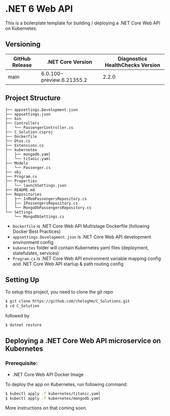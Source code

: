 # .NET 6 Web API

This is a boilerplate template for building / deploying a .NET Core Web API on Kubernetes.

## Versioning
| GitHub Release | .NET Core Version | Diagnostics HealthChecks Version |
|----------------|------------ |---------------------|
| main | 6.0.100-preview.6.21355.2 | 2.2.0 |

## Project Structure
```
├── appsettings.Development.json
├── appsettings.json
├── bin
├── Controllers
│   └── PassengerController.cs
├── C_Solution.csproj
├── Dockerfile
├── Dtos.cs
├── Extensions.cs
├── kubernetes
│   ├── mongodb.yaml
│   └── titanic.yaml
├── Models
│   └── Passenger.cs
├── obj
├── Program.cs
├── Properties
│   └── launchSettings.json
├── README.md
├── Repositories
│   ├── InMemPassengersRepository.cs
│   ├── IPassengersRepository.cs
│   └── MongoDbPassengersRepository.cs
└── Settings
    └── MongoDbSettings.cs
```

- `Dockerfile` is .NET Core Web API Multistage Dockerfile (following Docker Best Practices)
- `appsettings.Development.json` is .NET Core Web API development environment config
- `kubenertes` folder will contain Kubernetes yaml files (deployment, statefulstes, services)
- `Program.cs` is .NET Core Web API environment variable mapping config and .NET Core Web API startup & path routing config 

## Setting Up

To setup this project, you need to clone the git repo

```sh
$ git clone https://github.com/cheloghm/C_Solutions.git
$ cd C_Solution
```

followed by

```sh
$ dotnet restore
```

## Deploying a .NET Core Web API microservice on Kubernetes

### Prerequisite:

- .NET Core Web API Docker Image

To deploy the app on Kubernetes, run following command:

```sh
$ kubectl apply -f kubernetes/titanic.yaml
$ kubectl apply -f kubernetes/mongodb.yaml
```

More instructions on that coming soon.

